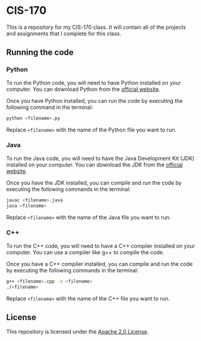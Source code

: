 # CIS-170

This is a repository for my CIS-170 class. It will contain all of the projects and assignments that I complete for this class.

## Running the code

### Python

To run the Python code, you will need to have Python installed on your computer. You can download Python from the [official website](https://www.python.org/downloads/).

Once you have Python installed, you can run the code by executing the following command in the terminal:

```bash
python <filename>.py
```

Replace `<filename>` with the name of the Python file you want to run.

### Java

To run the Java code, you will need to have the Java Development Kit (JDK) installed on your computer. You can download the JDK from the [official website](https://www.oracle.com/java/technologies/javase-jdk11-downloads.html).

Once you have the JDK installed, you can compile and run the code by executing the following commands in the terminal:

```bash
javac <filename>.java
java <filename>
```

Replace `<filename>` with the name of the Java file you want to run.

### C++

To run the C++ code, you will need to have a C++ compiler installed on your computer. You can use a compiler like g++ to compile the code.

Once you have a C++ compiler installed, you can compile and run the code by executing the following commands in the terminal:

```bash
g++ <filename>.cpp -o <filename>
./<filename>
```

Replace `<filename>` with the name of the C++ file you want to run.

## License

This repository is licensed under the [Apache 2.0 License](LICENSE).
